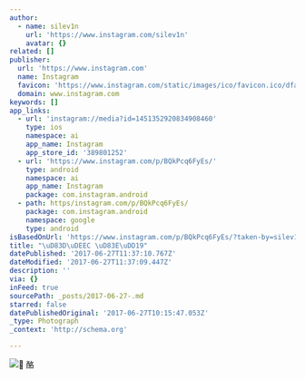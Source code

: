 ```yaml
---
author:
  - name: silev1n
    url: 'https://www.instagram.com/silev1n'
    avatar: {}
related: []
publisher:
  url: 'https://www.instagram.com'
  name: Instagram
  favicon: 'https://www.instagram.com/static/images/ico/favicon.ico/dfa85bb1fd63.ico'
  domain: www.instagram.com
keywords: []
app_links:
  - url: 'instagram://media?id=1451352920834908460'
    type: ios
    namespace: ai
    app_name: Instagram
    app_store_id: '389801252'
  - url: 'https://www.instagram.com/p/BQkPcq6FyEs/'
    type: android
    namespace: ai
    app_name: Instagram
    package: com.instagram.android
  - path: https/instagram.com/p/BQkPcq6FyEs/
    package: com.instagram.android
    namespace: google
    type: android
isBasedOnUrl: 'https://www.instagram.com/p/BQkPcq6FyEs/?taken-by=silev1n'
title: "\uD83D\uDEEC \uD83E\uDD19"
datePublished: '2017-06-27T11:37:10.767Z'
dateModified: '2017-06-27T11:37:09.447Z'
description: ''
via: {}
inFeed: true
sourcePath: _posts/2017-06-27-.md
starred: false
datePublishedOriginal: '2017-06-27T10:15:47.053Z'
_type: Photograph
_context: 'http://schema.org'

---
```

![ 酪](https://scontent.cdninstagram.com/t51.2885-15/s640x640/sh0.08/e35/16584885_1712235075734578_3031669697436188672_n.jpg)